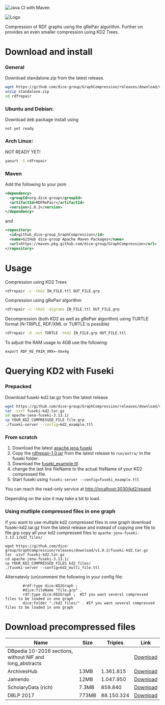 ![Java CI with Maven](https://github.com/dice-group/GraphCompression/workflows/Java%20CI%20with%20Maven/badge.svg)

![Logo][logo]

[logo]: https://github.com/dice-group/GraphCompression/raw/develop/logo.png "RDFRePair Logo"

Compression of RDF graphs using the gRePair algorithm. 
Further on provides an even smaller compression using KD2 Trees. 

# Download and install

### General

Download standalone.zip from the latest release. 
```bash
wget https://github.com/dice-group/GraphCompression/releases/download/v1.0.2/standalone.zip
unzip standalone.zip
cd rdfrepair
```

### Ubuntu and Debian: 

Download deb package install using 
```
not yet ready
```

### Arch Linux: 

NOT READY YET!
```bash
yaourt -S rdfrepair
```

### Maven

Add the following to your pom 
```XML
<dependency>
  <groupId>org.dice-group</groupId>
  <artifactId>RDFRePair</artifactId>
  <version>1.0.2</version>
</dependency>
```

and 
```XML
<repository>
  <id>github_dice-group_GraphCompression</id>
  <name>GitHub dice-group Apache Maven Packages</name>
  <url>https://maven.pkg.github.com/dice-group/GraphCompression</url>
</repository>
```

# Usage

Compression using KD2 Trees
```bash
rdfrepair -c -tkd2 IN_FILE.ttl OUT_FILE.grp
```

Compression using gRePair algorithm
```bash
rdfrepair -c -tkd2 -digrams IN_FILE.ttl OUT_FILE.grp
```

Decompression (both KD2 as well as gRePair algorithm) using TURTLE format (N-TRIPLE, RDF/XML or TURTLE is possible)
```bash
rdfrepair -d -out TURTLE -tkd2 IN_FILE.grp OUT_FILE.ttl
```

To adjust the RAM usage to 4GB use the following:

```
export RDF_RE_PAIR_XMX=-Xmx4g
```

# Querying KD2 with Fuseki

### Prepacked 

Download fuseki-kd2.tar.gz from the latest release

```bash
wget https://github.com/dice-group/GraphCompression/releases/download/v1.0.2/fuseki-kd2.tar.gz
tar -xzvf fuseki-kd2.tar.gz
cd apache-jena-fuseki-3.13.1/
cp YOUR_KD2_COMPRESSED_FILE file.grp
./fuseki-server --config=kd2_example.ttl
```


### From scratch

1. Download the latest [apache jena fuseki](https://jena.apache.org/download/#jena-fuseki)
2. Copy the [rdfrepair-1.0.jar](https://github.com/dice-group/GraphCompression/releases/download/v1.0.1/rdfrepair-1.0.jar) from the latest release to `run/extra/` in the fuseki folder. 
3. Download the [fuseki_example.ttl](https://github.com/dice-group/GraphCompression/blob/develop/fuseki_example.ttl)
4. change the last line fileName to the actual fileName of your KD2 compressed file. 
5. Start fuseki using `fuseki-server --config=fuseki_example.ttl` 

You can reach the read-only service at [http://localhost:3030/kd2/sparql](http://localhost:3030/kd2/sparql)

Depending on the size it may take a bit to load. 


### Using mutliple compressed files in one graph

If you want to use multiple kd2 compressed files in one graph download fuseki-kd2.tar.gz from the latest release and 
instead of copying one file to file.grp copy all your kd2 compressed files to `apache-jena-fuseki-3.13.1/kd2_files/`

```
wget https://github.com/dice-group/GraphCompression/releases/download/v1.0.2/fuseki-kd2.tar.gz
tar -xzvf fuseki-kd2.tar.gz
cd apache-jena-fuseki-3.13.1/
cp YOUR_KD2_COMPRESSED_FILES kd2_files/
./fuseki-server --config=kd2_multi_file.ttl
```

Alternatevly (un)comment the following in your config file:
```
        #rdf:type dice:KD2Graph ;
        #dice:fileName "file.grp" .
        rdf:type dice:KD2Graph ;  #If you want several compressed files to be loaded in one graph
        dice:folder "./kd2_files/" . #If you want several compressed files to be loaded in one graph
```

# Download precompressed files
Name | Size | Triples | Link
------------ | ------------- | -------------  | -------------
DBpedia 10-2016 sections, without NIF and long_abstracts |  |  | [Download](https://hobbitdata.informatik.uni-leipzig.de/rdfrepair/dbpedia-10-2016/)
ArchivesHub | 13MB | 1.361.815 | [Download](https://hobbitdata.informatik.uni-leipzig.de/rdfrepair/ArchivesHub_04-03-2014.kd2)
Jamendo | 12MB | 1.047.950 | [Download](https://hobbitdata.informatik.uni-leipzig.de/rdfrepair/jamendo.kd2)
ScholaryData (rich) | 7.3MB | 859.840 | [Download](https://hobbitdata.informatik.uni-leipzig.de/rdfrepair/scholarydata.kd2)
DBLP 2017 | 773MB | 88.150.324 | [Download](https://hobbitdata.informatik.uni-leipzig.de/rdfrepair/dblp-01-24-2017.kd2)
